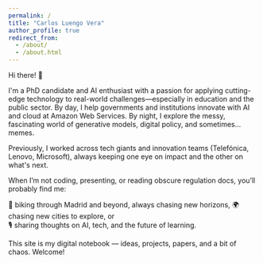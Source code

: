 ```yaml
---
permalink: /
title: "Carlos Luengo Vera"
author_profile: true
redirect_from: 
  - /about/
  - /about.html
---
```


Hi there! 👋

I'm a PhD candidate and AI enthusiast with a passion for applying cutting-edge technology to real-world challenges—especially in education and the public sector. By day, I help governments and institutions innovate with AI and cloud at Amazon Web Services. By night, I explore the messy, fascinating world of generative models, digital policy, and sometimes... memes.

Previously, I worked across tech giants and innovation teams (Telefónica, Lenovo, Microsoft), always keeping one eye on impact and the other on what's next.

When I’m not coding, presenting, or reading obscure regulation docs, you’ll probably find me:

🚴 biking through Madrid and beyond, always chasing new horizons,
🌍 chasing new cities to explore, or  
🎙️ sharing thoughts on AI, tech, and the future of learning.

This site is my digital notebook — ideas, projects, papers, and a bit of chaos. Welcome!
